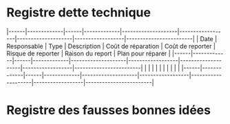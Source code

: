 # Registre dette technique

|------|-------------|------|-------------|--------------------|------------------|--------------------|------------------|------------------------|
| Date | Responsable | Type | Description | Coût de réparation | Coût de reporter | Risque de reporter | Raison du report | Plan pour réparer |
|------|-------------|------|-------------|--------------------|------------------|--------------------|------------------|------------------------|
|      |             |      |             |                    |                  |                    |                  |                   |
|------|-------------|------|-------------|--------------------|------------------|--------------------|------------------|------------------------|

# Registre des fausses bonnes idées
